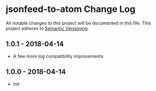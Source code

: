 # jsonfeed-to-atom Change Log
All notable changes to this project will be documented in this file.
This project adheres to [Semantic Versioning](http://semver.org/).

## 1.0.1 - 2018-04-14
* A few more log compatibility improvements

## 1.0.0 - 2018-04-14
* init
